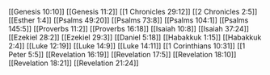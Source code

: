 [[Genesis 10:10]]
[[Genesis 11:2]]
[[1 Chronicles 29:12]]
[[2 Chronicles 2:5]]
[[Esther 1:4]]
[[Psalms 49:20]]
[[Psalms 73:8]]
[[Psalms 104:1]]
[[Psalms 145:5]]
[[Proverbs 11:2]]
[[Proverbs 16:18]]
[[Isaiah 10:8]]
[[Isaiah 37:24]]
[[Ezekiel 28:2]]
[[Ezekiel 29:3]]
[[Daniel 5:18]]
[[Habakkuk 1:15]]
[[Habakkuk 2:4]]
[[Luke 12:19]]
[[Luke 14:9]]
[[Luke 14:11]]
[[1 Corinthians 10:31]]
[[1 Peter 5:5]]
[[Revelation 16:19]]
[[Revelation 17:5]]
[[Revelation 18:10]]
[[Revelation 18:21]]
[[Revelation 21:24]]
